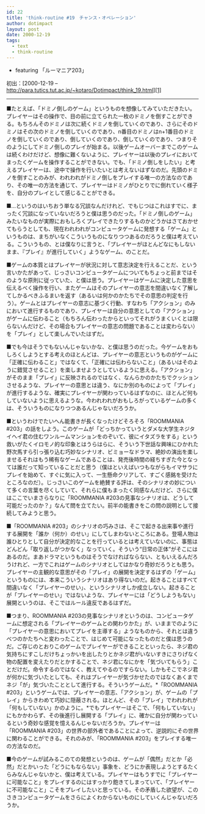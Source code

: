 ```yaml
---
id: 22
title: 'think-routine #19　チャンス・オペレーション'
author: dotimpact
layout: post
date: 2000-12-19
tags:
  - text
  - think-routine
---
```

  * featuring 「ルーマニア203」

初出：[2000-12-19 &#8211; http://para.tutics.tut.ac.jp/~kotaro/Dotimpact/think_19.html][1]

<!--more-->

* * *

■たとえば、「ドミノ倒しのゲーム」というものを想像してみていただきたい。プレイヤーはその操作で、目の前に立てられた一枚のドミノを倒すことができる。もちろんそのドミノは次に続くドミノを倒していくのであり、さらにそのドミノはその次のドミノを倒していくのであり、n番目のドミノはn+1番目のドミノを倒していくのであり、倒していくのであり、倒していくのであり、つまりそのようにしてドミノ倒しのプレイが始まる。以後ゲームオーバーまでこのゲームは続くわけだけど、想像に難くないように、プレイヤーは以後のプレイにおいてまったくゲームを操作することができない。でも、「ドミノ倒しをしたい」と考えるプレイヤーは、途中で操作を行いたいとは考えないはずなのだ。先頭のドミノを倒すことのみが、われわれがドミノ倒しをプレイする唯一の方法なのであり、その唯一の方法を通じて、プレイヤーはドミノがひとりでに倒れていく様子を、自分のプレイとして感じることができる。

■…というのはいちおう単なる冗談なんだけれど、でもじつはこれはすでに、まったく冗談になっていないだろうと僕は思うのだった。「ドミノ倒しのゲーム」みたいなものが実際におもしろくプレイできたりするものかどうかはさておかせてもらうとしても、現在われわれがコンピュータゲームに発想する「ゲーム」というものは、まちがいなくこういうものになりつつあるのだろうと僕は考えている。こういうもの、とは僕なりに言うと、「プレイヤーがほとんどなにもしないまま、『プレイ』が進行していく」ようなゲーム、のことだ。

■ゲームの本質とはプレイヤーが状況に対して意志決定を行えることだ、という言いかたがあって、じっさいコンピュータゲームについてもちょっと前まではそのような原則に従っていた、と僕は思う。プレイヤーはゲームに決定した意思を伝えるべく操作を行い、またゲームはそのプレイヤーの意志を間違いなく了解してしかるべきふるまいを返す（あるいは何かのかたちでその意思の判定を行う）。ゲームとはプレイヤーの意志に基づく行動、すなわち「アクション」のみにおいて進行するものであり、プレイヤーは自分の意思としての「アクション」がゲームに伝わること（もちろん伝わったからといってそれがうまくいくとは限らないんだけど、その場合もプレイヤーの意志の問題であることは変わらない）を「プレイ」として楽しんでいたはずだ。

■でも今はそうでもないんじゃないかな、と僕は思うのだった。今ゲームをおもしろくしようとする考えのほとんどは、プレイヤーの意志というものがゲームに「正確に伝わること」ではなくて、「正確には伝わらないこと」（あるいはそのように錯覚させること）を楽しませようとしているように思える。「アクション」がそのまま「プレイ」に反映されるのではなく、なんらかのかたちでクッションさせるような、プレイヤーの意思とは違う、なにか別のものによって「プレイ」が進行するような、確実にプレイヤーが関わっているはずなのに、ほとんど何もしていないように思えるような。今われわれがおもしろがっているゲームの多くは、そういうものになりつつあるんじゃないだろうか。

■というわけでたいへん能書きが長くなったけどそろそろ「ROOMMANIA #203」の話をしよう。このゲームが「どっちかっていうとダメな大学生ネジタイヘイ君の住むワンルームマンションをのぞいて、彼にイタズラをする」という救いがたくイロモノ的な印象とはうらはらに、そういう下世話な興味にひかれた野次馬すら引っ張り込む巧妙なシナリオ、ビミョーなドラマ、絶妙の演出を楽しませるそれはもう稀有なゲームであることは、発売後時間の経ちすぎた今となっては誰だって知っていることだと思う（僕はといえばいつもながらもイマサラにプレイを始めて、すぐに気に入って、一生懸命クリアして、すごく感銘を受けたところなのだ）。じっさいこのゲームを絶賛する評は、そのシナリオの妙について多くの言葉を尽くしていて、それらに僕もまったく同感なんだけど、さらに僕はここでいまさらなりに「ROOMMANIA #203の見事なシナリオは、どうして可能だったのか？」なんて問を立てたい。前半の能書きをこの問の説明として接続してみようと思う。

■「ROOMMANIA #203」のシナリオの巧みさは、そこで起きる出来事や進行する展開を「誰か（何か）のせい」にしてしまわないところにある。登場人物は誰ひとりとして自分が決定的なことを行っているとは考えていないのに、事態はどんどん「取り返しがつかなく」なっていく。そういう“日常の正体”がそこにはあるのだ。まあドラマというものはそうでなければならない、ともいえるんだろうけれど、一方でこれはゲームのシナリオとしてはかなり奇妙だろうとも思う。プレイヤーの主観的な意思がその「プレイ」の展開を決定するはずの「ゲーム」というものには、本来こういうシナリオはあり得ないのだ。起きることはすべて間違いなく「プレイヤーのせい」、というシナリオしか成立しない。起きることが「プレイヤーのせい」ではないような、プレイヤーには「どうしようもない」展開というのは、そこではルール違反であるはずだ。

■つまり、ROOMMANIA #203の見事なシナリオというのは、コンピュータゲームに想定される「プレイヤーのゲームとの関わりかた」が、いままでのように「プレイヤーの意思においてプレイを主導する」ようなものから、それとは違うべつのかたちへと変わったことで、はじめて可能になったものだと僕は思うのだ。ご存じのとおりこのゲームでプレイヤーができることといったら、ネジ君の気持ちにすこしだけちょっかいを出したりとかネジ君がいないすきにさりげなく物の配置を変えたりだとかすることで、ネジ君になにかを「気づいてもらう」ことだけだ。命令するのではなく、教えてやるのですらない。しかもそこでネジ君が何かに気づいたとしても、それはプレイヤーが気づかせたのではなくあくまでネジ「が」気づいたこととして進行する。そういうゲームだ。*「ROOMMANIA #203」というゲームでは、プレイヤーの意志、「アクション」が、ゲームの「プレイ」からきわめて巧妙に隠蔽される。ほとんど、その「プレイ」でわれわれが「何もしていない」かのように。*でもプレイヤーはそこで、「何もしていない」にもかかわらず、その後進行し展開する「プレイ」に、確かに自分が関わっているという奇妙な感覚を憶えるんじゃないだろうか。プレイヤーは「ROOMMANIA #203」の世界の部外者であることによって、逆説的にその世界に関わることができる。それのみが、「ROOMMANIA #203」をプレイする唯一の方法なのだ。

■今のゲームが試みるこのての発想というのは、ゲームが「偶然」だとか「必然」だとかいった「どうにもならない」事象を、どうにか表現しようとするたくらみなんじゃないかと、僕は考えている。プレイヤーはもうすでに「プレイヤーに可能なこと」をプレイするのにはすっかり飽きてしまっていて、「プレイヤーに不可能なこと」こそをプレイしたいと思っている。その矛盾した欲望が、このさきコンピュータゲームをさらによくわからないものにしていくんじゃないだろうか。

 [1]: http://web.archive.org/web/*/http://para.tutics.tut.ac.jp/~kotaro/Dotimpact/think_19.html
